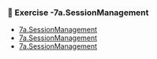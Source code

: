 ### 📝 Exercise -7a.SessionManagement
 
- [7a.SessionManagement   ](https://github.com/DiyaRai04/java-programs/blob/main/7a.SessionManagement/7a_session%20management.png)
- [7a.SessionManagement](https://github.com/DiyaRai04/java-programs/blob/main/7a.SessionManagement/7a_session%20management(2).png)
- [7a.SessionManagement](https://github.com/DiyaRai04/java-programs/blob/main/7a.SessionManagement/7a_session_management.png)
